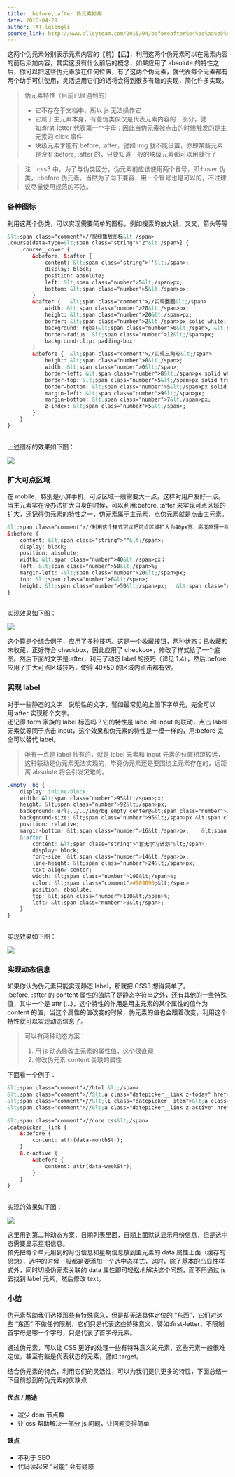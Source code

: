 ```yaml
---
title: :before,:after 伪元素妙用
date: 2015-04-29
author: TAT.lqlongli
source_link: http://www.alloyteam.com/2015/04/beforeafter%e4%bc%aa%e5%85%83%e7%b4%a0%e5%a6%99%e7%94%a8/
---
```


<!-- {% raw %} - for jekyll -->

这两个伪元素分别表示元素内容的【前】【后】，利用这两个伪元素可以在元素内容的前后添加内容，其实这没有什么前后的概念，如果应用了 absolute 的特性之后，你可以把这些伪元素放在任何位置，有了这两个伪元素，就代表每个元素都有两个助手可供使用，灵活运用它们的话将会得到很多有趣的实现，简化许多实现。

> 伪元素特性（目前已经遇到的）
>
> -   它不存在于文档中，所以 js 无法操作它
> -   它属于主元素本身，有些伪类仅仅是代表元素内容的一部分，譬如:first-letter 代表第一个字母；因此当伪元素被点击的时候触发的是主元素的 click 事件
> -   块级元素才能有:before, :after，譬如 img 就不能设置，亦即某些元素是没有:before, :after 的，只要知道一般的块级元素都可以用就行了

> 注：css3 中，为了与伪类区分，伪元素前应该使用两个冒号，即:hover 伪类，::before 伪元素。当然为了向下兼容，用一个冒号也是可以的，不过建议尽量使用规范的写法。

### 各种图标

利用这两个伪类，可以实现需要简单的图标，例如搜索的放大镜，叉叉，箭头等等

```html
&lt;span class="comment">//视频播放图标&lt;/span>
.course[data-type=&lt;span class="string">"2"&lt;/span>] {
    .course__cover {
        &:before, &:after {
            content: &lt;span class="string">''&lt;/span>;
            display: block;
            position: absolute;
            left: &lt;span class="number">5&lt;/span>px;
            bottom: &lt;span class="number">5&lt;/span>px;
        }
        &:after {   &lt;span class="comment">//实现圈圈&lt;/span>
            width: &lt;span class="number">20&lt;/span>px;
            height: &lt;span class="number">20&lt;/span>px;
            border: &lt;span class="number">2&lt;/span>px solid white;
            background: rgba(&lt;span class="number">0&lt;/span>, &lt;span class="number">0&lt;/span>, &lt;span class="number">0&lt;/span>, .&lt;span class="number">6&lt;/span>);
            border-radius: &lt;span class="number">12&lt;/span>px;
            background-clip: padding-box;
        }
        &:before {  &lt;span class="comment">//实现三角形&lt;/span>
            height: &lt;span class="number">0&lt;/span>;
            width: &lt;span class="number">0&lt;/span>;
            border-left: &lt;span class="number">8&lt;/span>px solid white;
            border-top: &lt;span class="number">5&lt;/span>px solid transparent;
            border-bottom: &lt;span class="number">5&lt;/span>px solid transparent;
            margin-left: &lt;span class="number">9&lt;/span>px;
            margin-bottom: &lt;span class="number">7&lt;/span>px;
            z-index: &lt;span class="number">5&lt;/span>;
        }
    }
}
 
```

上述图标的效果如下图：

![](http://7tszky.com1.z0.glb.clouddn.com/Fv_HjtNCbR13N7bdbkeZY5RaSOTb)

### 扩大可点区域

在 mobile，特别是小屏手机，可点区域一般需要大一点，这样对用户友好一点。  
当主元素实在没办法扩大自身的时候，可以利用:before, :after 来实现可点区域的扩大，还记得伪元素的特性之一，伪元素属于主元素，点伪元素就是点击主元素。

```html
&lt;span class="comment">//利用这个样式可以把可点区域扩大为40px宽，高度原理一样&lt;/span>
&:before {
    content: &lt;span class="string">""&lt;/span>;
    display: block;
    position: absolute;
    width: &lt;span class="number">40&lt;/span>px；
    left: &lt;span class="number">50&lt;/span>%;
    margin-left: -&lt;span class="number">20&lt;/span>px;
    top: &lt;span class="number">0&lt;/span>;
    height: &lt;span class="number">50&lt;/span>px;   &lt;span class="comment">//随便&lt;/span>
}
 
```

实现效果如下图：

![](http://7tszky.com1.z0.glb.clouddn.com/FuEk1oYgYkJG7qCqhbMfRiw_3erf)

这个算是个综合例子，应用了多种技巧。这是一个收藏按钮，两种状态：已收藏和未收藏，正好符合 checkbox，因此应用了 checkbox，修改了样式给了一个底图。然后下面的文字是:after，利用了动态 label 的技巧（详见 1.4），然后:before 应用了扩大可点区域技巧，使得 40\*50 的区域内点击都有效。

### 实现 label

对于一些静态的文字，说明性的文字，譬如最常见的上图下字单元，完全可以用:after 实现那个文字。  
还记得 form 家族的 label 标签吗？它的特性是 label 和 input 的联动，点击 label 元素就等同于点击 input，这个效果和伪元素的特性是一模一样的，用:before 完全可以替代 label。

> 唯有一点是 label 独有的，就是 label 元素和 input 元素的位置相距较远，这种联动是伪元素无法实现的，毕竟伪元素还是要围绕主元素存在的，远距离 absolute 将会引发灾难的。

```css
.empty__bg {
    display: inline-block;
    width: &lt;span class="number">95&lt;/span>px;
    height: &lt;span class="number">92&lt;/span>px;
    background: url(../../img/bg_empty_center@&lt;span class="number">2&lt;/span>x.png) no-repeat;
    background-size: &lt;span class="number">95&lt;/span>px &lt;span class="number">92&lt;/span>px;
    position: relative;
    margin-bottom: &lt;span class="number">16&lt;/span>px;    &lt;span class="comment">//注意这里需要留好位置放置after元素（它是absolute进去的）&lt;/span>
    &:after {
        content: &lt;span class="string">"暂无学习计划"&lt;/span>;
        display: block;
        font-size: &lt;span class="number">14&lt;/span>px;
        line-height: &lt;span class="number">24&lt;/span>px;
        text-align: center;
        width: &lt;span class="number">100&lt;/span>%;
        color: &lt;span class="comment">#909090;&lt;/span>
        position: absolute;
        top: &lt;span class="number">100&lt;/span>%;
        left: &lt;span class="number">0&lt;/span>;
    }
}
 
```

实现效果如下图：

![](http://7tszky.com1.z0.glb.clouddn.com/FvD_sYY4Fmp_yKS0E07H-5jhuKTB)

### 实现动态信息

如果你认为伪元素只能实现静态 label，那就把 CSS3 想得简单了。  
:before, :after 的 content 属性的值除了是静态字符串之外，还有其他的一些特殊值，其中一个是 attr (…)，这个特性的作用是用主元素的某个属性的值作为 content 的值，当这个属性的值改变的时候，伪元素的值也会跟着改变，利用这个特性就可以实现动态信息了。

> 可以有两种动态方案：
>
> 1.  用 js 动态修改主元素的属性值，这个很直观
> 2.  修改伪元素 content 关联的属性

下面看一个例子：

```html
&lt;span class="comment">//html:&lt;/span>
&lt;span class="comment">//&lt;a class="datepicker__link z-today" href="javascript:void(0)" data-monthstr="04月" data-weekstr="周三" data-k="2015422">&lt;span>22&lt;/span>&lt;/a>&lt;/span>
&lt;span class="comment">//&lt;li class="datepicker__item">&lt;a class="datepicker__link" href="javascript:void(0)" data-monthstr="04月" data-weekstr="周四" data-k="2015423">&lt;span>23&lt;/span>&lt;/a>&lt;/li>&lt;/span>
&lt;span class="comment">//&lt;a class="datepicker__link z-active" href="javascript:void(0)" data-monthstr="04月" data-weekstr="周五" data-k="2015424">&lt;span>24&lt;/span>&lt;/a>&lt;/span>
 
&lt;span class="comment">//core css&lt;/span>
.datepicker__link {
    &:before {
        content: attr(data-monthStr);
    }
    &.z-active {
        &:before {
            content: attr(data-weekStr);
        }
    }
}
 
```

实现的效果如下图：

![](http://7tszky.com1.z0.glb.clouddn.com/FvAgycjSwhWigLJThiWQyxS5IM_-)

这里用到第二种动态方案，日期列表里面，日期上面默认显示月份信息，但是选中态需要显示星期信息。  
预先把每个单元用到的月份信息和星期信息放到主元素的 data 属性上面（缓存的思想），选中的时候一般都是要添加一个选中态样式，这时，除了基本的凸显性样式外，同时切换伪元素关联的 data 属性即可轻松地解决这个问题，而不用通过 js 去找到 label 元素，然后修改 text。

### 小结

伪元素帮助我们选择那些有特殊意义，但是却无法具体定位的 “东西”，它们对这些 “东西” 不做任何限制，它们只是代表这些特殊意义，譬如:first-letter，不限制首字母是哪一个字母，只是代表了首字母元素。

通过伪元素，可以让 CSS 更好的处理一些有特殊意义的元素，这些元素一般很难定位，甚至有些是代表状态的元素，譬如:target。

结合伪元素的特点，利用它们的灵活性，可以为我们提供更多的特性，下面总结一下目前想到的伪元素的优缺点：

#### 优点 / 用途

-   减少 dom 节点数
-   让 css 帮助解决一部分 js 问题，让问题变得简单

#### 缺点

-   不利于 SEO
-   代码读起来 “可能” 会有疑惑


<!-- {% endraw %} - for jekyll -->